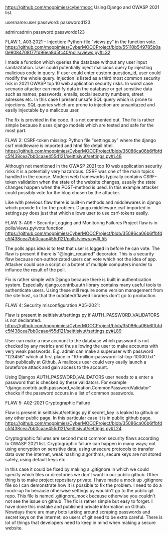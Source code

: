 https://github.com/moppimies/cybermooc
Using Django and OWASP 2021 list.

username:user
password: passwordd123

admin:admin
password:passwordd123

FLAW 1, A03:2021 – Injection:
Python-file "views.py" in the function vote. https://github.com/moppimies/CyberMOOCProject/blob/55110b549785b0a0e9084708f77fd96ea8d5fc40/polls/views.py#L32

I made a function which queries the database without any user input sanitazitation. User could potentially inject malicious query by injecting malicious code in query. If user could enter custom question_id, user could modify the whole query.
Injection is listed as a third most common security risk in 2021 OWASP top 10 web application security risks. In worst case scenario attacker can modify data in the database or get sensitive data such as names, passwords, emails, social security numbers, street adresses etc.
In this case I present unsafe SQL query which is prone to injections. SQL queries which are prone to injection are unsanitazed and easily injectable by a malicous user. 

The fix is provided in the code. It is not commented out. The fix is rather simple because it uses django models which are tested and safe for the most part.


FLAW 2: CSRF-token missing:
Python file "settings.py" where the django csrf middleware is imported and html file detail.html. https://github.com/moppimies/CyberMOOCProject/blob/35086ca06b6ffbfdc5f438cea7bb0caae455d121/seittisivut/settings.py#L48

Although not mentioned in the OWASP 2021 top 10 web application security risks it is a potentially very hazardous.
CSRF was one of the main topics handled in the course. Modern web frameworks typically contains CSRF-token validation when the state of the website changes, usually the state changes happen when the POST-method is used.
In this example attacker could possibly vote for the blog chosen by the attacker. 

Like with previous flaw there is built-in methods and middlewares in django which provide fix for the problem. Django.middleware.csrf imported in settings.py does just that which allows user to use csrf-tokens easily.


FLAW 3: A09 - Security Logging and Monitoring Failures
Project flaw is in polls/views.py/vote function. https://github.com/moppimies/CyberMOOCProject/blob/35086ca06b6ffbfdc5f438cea7bb0caae455d121/polls/views.py#L55

The polls apps idea is to test that user is logged in before he can vote. The flaw is present if there is "@login_required" decorator. This is a security flaw because non-authorizated users can vote which not the idea of app.
Attacker could use a script or a botnet of multiple computers inorder to influnce the result of the poll.

Fix is rather simple with Django because there is built in authentication system. Especially django.contrib.auth library contains many useful tools to authenticate users.
Using these still require some version management from the site host, so that the outdated/flawed libraries don't go to production.


FLAW 4: Security misconfiguration A05-2021:

Flaw is present in seittisivut/settings.py if AUTH_PASSWORD_VALIDATORS is not declarated. https://github.com/moppimies/CyberMOOCProject/blob/35086ca06b6ffbfdc5f438cea7bb0caae455d121/seittisivut/settings.py#L89

User can make a new account to the database which password is not checked by any metrics and thus allowing the user to make accounts with very weak passwords.
E.g. admin can make a superuser with password "123456" which at first place in "10-million-password-list-top-10000.txt" foun publically at Github.
A malicous user could very easily launch a bruteforce attack and gain access to the account. 

Using Djangos AUTH_PASSWORD_VALIDATORS user needs to a enter a password that is checked by these validators. For example "django.contrib.auth.password_validation.CommonPasswordValidator" checks if the password occurs in a list of common passwords.

FLAW 5: A02-2021 Cryptographic Failure 

Flaw is present in seittisivut/settings.py if secret_key is leaked to github or any other public page. 
In this particular case it is in public github page. https://github.com/moppimies/CyberMOOCProject/blob/35086ca06b6ffbfdc5f438cea7bb0caae455d121/seittisivut/settings.py#L24

Cryptographic failures are second most common security flaws according to OWASP 2021 list. Cryptographic failure can happen in many ways; not using encryption on sensitive data, using unsecure protocols to transfer data over the internet, weak hashing algorithms, secure keys are not stored safely, using default keys etc.

In this case it could be fixed by making a .gitignore in which we could specify which files or directories we don't want in our public github. Other thing is to make project repositary private.
I have made a mock up .gitignore file so I can demonstrate how it is possible to fix the problem. I need to do a mock-up fix because otherwise settings.py wouldn't go to the public git repo.
This file is named .gitignore_mock because otherwise you couldn't not see the issue on github. The fix is rather simple but easy to forget.
I have done this mistake and published private information on Github. Nowdays there are many bots lurking around scraping passwords and secret keys on the internet, so users of git need to be extra careful.
There is lot of things that developers need to keep in mind when making a secure website.